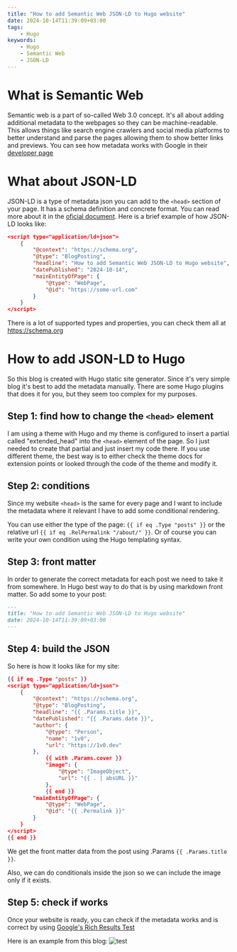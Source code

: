 ```yaml
---
title: "How to add Semantic Web JSON-LD to Hugo website"
date: 2024-10-14T11:39:09+03:00
tags:
    - Hugo
keywords:
    - Hugo
    - Semantic Web
    - JSON-LD
---
```


<!--more-->

# What is Semantic Web

Semantic web is a part of so-called Web 3.0 concept. It's all about adding additional metadata to the webpages so
they can be machine-readable. This allows things like search engine crawlers and social media platforms to better 
understand and parse the pages allowing them to show better links and previews. You can see how metadata works with Google
in their [developer page](https://developers.google.com/search/docs/appearance/structured-data/intro-structured-data)

# What about JSON-LD

JSON-LD is a type of metadata json you can add to the `<head>` section of your page. It has a schema definition and 
concrete format. You can read more about it in the [oficial document](https://www.w3.org/TR/2014/REC-json-ld-20140116/).
Here is a brief example of how JSON-LD looks like:
``` json
<script type="application/ld+json">
    {
        "@context": "https://schema.org",
        "@type": "BlogPosting",
        "headline": "How to add Semantic Web JSON-LD to Hugo website",
        "datePublished": "2024-10-14",
        "mainEntityOfPage": {
            "@type": "WebPage",
            "@id": "https://some-url.com"
        }
    }
</script>
```

There is a lot of supported types and properties, you can check them all at https://schema.org

# How to add JSON-LD to Hugo

So this blog is created with Hugo static site generator. Since it's very simple blog it's best to add
the metadata manually. There are some Hugo plugins that does it for you, but they seem too complex for my purposes.

## Step 1: find how to change the `<head>` element

I am using a theme with Hugo and my theme is configured to insert a partial called "extended_head" into the `<head>` element of the page.
So I just needed to create that partial and just insert my code there. If you use different theme, the best way is to either check 
the theme docs for extension points or looked through the code of the theme and modify it.

## Step 2: conditions

Since my website `<head>` is the same for every page and I want to include the metadata where it relevant I have to add 
some conditional rendering.

You can use either the type of the page: `{{ if eq .Type "posts" }}` or the relative url `{{ if eq .RelPermalink "/about/" }}`.
Or of course you can write your own condition using the Hugo templating syntax.

## Step 3: front matter 
In order to generate the correct metadata for each post we need to take it from somewhere. In Hugo best way to do that is by 
using markdown front matter. So add some to your post:
``` markdown
---
title: "How to add Semantic Web JSON-LD to Hugo website"
date: 2024-10-14T11:39:09+03:00
---
```

## Step 4: build the JSON
So here is how it looks like for my site:
``` json
{{ if eq .Type "posts" }}
<script type="application/ld+json">
    {
        "@context": "https://schema.org",
        "@type": "BlogPosting",
        "headline": "{{ .Params.title }}",
        "datePublished": "{{ .Params.date }}",
        "author": {
            "@type": "Person",
            "name": "1v0",
            "url": "https://1v0.dev"
        },
            {{ with .Params.cover }}
            "image": {
                "@type": "ImageObject",
                "url": "{{ . | absURL }}"
            },
            {{ end }}
        "mainEntityOfPage": {
            "@type": "WebPage",
            "@id": "{{ .Permalink }}"
        }
    }
</script>
{{ end }}
```

We get the front matter data from the post using .Params `{{ .Params.title }}`.

Also, we can do conditionals inside the json so we can include the image only if it exists.

## Step 5: check if works

Once your website is ready, you can check if the metadata works and is correct by using 
[Google's Rich Results Test](https://search.google.com/test/rich-results)

Here is an example from this blog:
![test](/posts/images/24-rich-results-test.jpg)